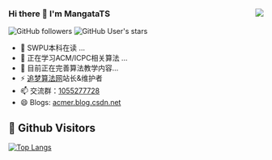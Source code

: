 ### Hi there 👋 I'm MangataTS <img align="right" src="https://github-readme-stats.vercel.app/api?username=MangataTS&show_icons=true&theme=dark">

![GitHub followers](https://img.shields.io/github/followers/MangataTS?style=social)   ![GitHub User's stars](https://img.shields.io/github/stars/MangataTS?style=social)
- 🔭 SWPU本科在读 ...
- 🌱 正在学习ACM/ICPC相关算法 ...
- 👯 目前正在完善算法教学内容...
- ⚡ [追梦算法网](http://acm.mangata.ltd)站长&维护者
- 📫 交流群：[1055277728](https://jq.qq.com/?_wv=1027&k=Y1N8ePmm)
- 😄 Blogs: [acmer.blog.csdn.net](https://acmer.blog.csdn.net/?type=blog)

## &#x1f92b; Github Visitors


[![Top Langs](https://profile-counter.glitch.me/MangataTS/count.svg)](https://github.com/MangataTS)
